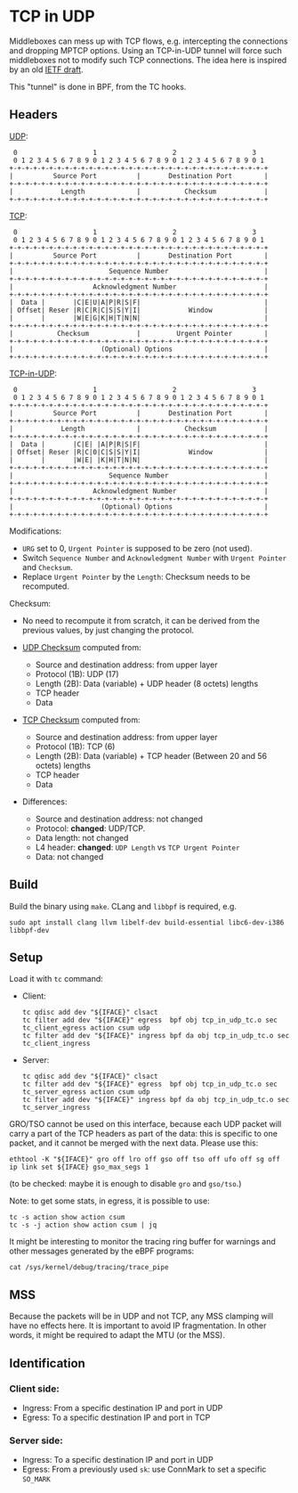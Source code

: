 # TCP in UDP

Middleboxes can mess up with TCP flows, e.g. intercepting the connections and
dropping MPTCP options. Using an TCP-in-UDP tunnel will force such middleboxes
not to modify such TCP connections. The idea here is inspired by an old [IETF
draft](https://datatracker.ietf.org/doc/html/draft-cheshire-tcp-over-udp-00.html).

This "tunnel" is done in BPF, from the TC hooks.

## Headers

[UDP](https://www.ietf.org/rfc/rfc768.html):

```
 0                   1                   2                   3
 0 1 2 3 4 5 6 7 8 9 0 1 2 3 4 5 6 7 8 9 0 1 2 3 4 5 6 7 8 9 0 1
+-+-+-+-+-+-+-+-+-+-+-+-+-+-+-+-+-+-+-+-+-+-+-+-+-+-+-+-+-+-+-+-+
|          Source Port          |       Destination Port        |
+-+-+-+-+-+-+-+-+-+-+-+-+-+-+-+-+-+-+-+-+-+-+-+-+-+-+-+-+-+-+-+-+
|            Length             |           Checksum            |
+-+-+-+-+-+-+-+-+-+-+-+-+-+-+-+-+-+-+-+-+-+-+-+-+-+-+-+-+-+-+-+-+
```

[TCP](https://www.ietf.org/rfc/rfc9293.html):

```
 0                   1                   2                   3
 0 1 2 3 4 5 6 7 8 9 0 1 2 3 4 5 6 7 8 9 0 1 2 3 4 5 6 7 8 9 0 1
+-+-+-+-+-+-+-+-+-+-+-+-+-+-+-+-+-+-+-+-+-+-+-+-+-+-+-+-+-+-+-+-+
|          Source Port          |       Destination Port        |
+-+-+-+-+-+-+-+-+-+-+-+-+-+-+-+-+-+-+-+-+-+-+-+-+-+-+-+-+-+-+-+-+
|                        Sequence Number                        |
+-+-+-+-+-+-+-+-+-+-+-+-+-+-+-+-+-+-+-+-+-+-+-+-+-+-+-+-+-+-+-+-+
|                    Acknowledgment Number                      |
+-+-+-+-+-+-+-+-+-+-+-+-+-+-+-+-+-+-+-+-+-+-+-+-+-+-+-+-+-+-+-+-+
|  Data |       |C|E|U|A|P|R|S|F|                               |
| Offset| Reser |R|C|R|C|S|S|Y|I|            Window             |
|       |       |W|E|G|K|H|T|N|N|                               |
+-+-+-+-+-+-+-+-+-+-+-+-+-+-+-+-+-+-+-+-+-+-+-+-+-+-+-+-+-+-+-+-+
|           Checksum            |         Urgent Pointer        |
+-+-+-+-+-+-+-+-+-+-+-+-+-+-+-+-+-+-+-+-+-+-+-+-+-+-+-+-+-+-+-+-+
|                      (Optional) Options                       |
+-+-+-+-+-+-+-+-+-+-+-+-+-+-+-+-+-+-+-+-+-+-+-+-+-+-+-+-+-+-+-+-+
```

[TCP-in-UDP](https://datatracker.ietf.org/doc/html/draft-cheshire-tcp-over-udp-00.html):

```
 0                   1                   2                   3
 0 1 2 3 4 5 6 7 8 9 0 1 2 3 4 5 6 7 8 9 0 1 2 3 4 5 6 7 8 9 0 1
+-+-+-+-+-+-+-+-+-+-+-+-+-+-+-+-+-+-+-+-+-+-+-+-+-+-+-+-+-+-+-+-+
|          Source Port          |       Destination Port        |
+-+-+-+-+-+-+-+-+-+-+-+-+-+-+-+-+-+-+-+-+-+-+-+-+-+-+-+-+-+-+-+-+
|            Length             |           Checksum            |
+-+-+-+-+-+-+-+-+-+-+-+-+-+-+-+-+-+-+-+-+-+-+-+-+-+-+-+-+-+-+-+-+
|  Data |       |C|E| |A|P|R|S|F|                               |
| Offset| Reser |R|C|0|C|S|S|Y|I|            Window             |
|       |       |W|E| |K|H|T|N|N|                               |
+-+-+-+-+-+-+-+-+-+-+-+-+-+-+-+-+-+-+-+-+-+-+-+-+-+-+-+-+-+-+-+-+
|                        Sequence Number                        |
+-+-+-+-+-+-+-+-+-+-+-+-+-+-+-+-+-+-+-+-+-+-+-+-+-+-+-+-+-+-+-+-+
|                    Acknowledgment Number                      |
+-+-+-+-+-+-+-+-+-+-+-+-+-+-+-+-+-+-+-+-+-+-+-+-+-+-+-+-+-+-+-+-+
|                      (Optional) Options                       |
+-+-+-+-+-+-+-+-+-+-+-+-+-+-+-+-+-+-+-+-+-+-+-+-+-+-+-+-+-+-+-+-+
```

Modifications:
- `URG` set to 0, `Urgent Pointer` is supposed to be zero (not used).
- Switch `Sequence Number` and `Acknowledgment Number` with `Urgent Pointer` and
  `Checksum`.
- Replace `Urgent Pointer` by the `Length`: Checksum needs to be recomputed.

Checksum:
- No need to recompute it from scratch, it can be derived from the previous
  values, by just changing the protocol.

- [UDP Checksum](https://www.rfc-editor.org/rfc/rfc768) computed from:
  - Source and destination address: from upper layer
  - Protocol (1B): UDP (17)
  - Length (2B): Data (variable) + UDP header (8 octets) lengths
  - TCP header
  - Data

- [TCP Checksum](https://www.ietf.org/rfc/rfc9293.html#section-3.1-6.18.1)
  computed from:
  - Source and destination address: from upper layer
  - Protocol (1B): TCP (6)
  - Length (2B): Data (variable) + TCP header (Between 20 and 56 octets) lengths
  - TCP header
  - Data

- Differences:
  - Source and destination address: not changed
  - Protocol: **changed**: UDP/TCP.
  - Data length: not changed
  - L4 header: **changed**: `UDP Length` vs `TCP Urgent Pointer`
  - Data: not changed


## Build

Build the binary using `make`. CLang and `libbpf` is required, e.g.

```
sudo apt install clang llvm libelf-dev build-essential libc6-dev-i386 libbpf-dev
```


## Setup

Load it with `tc` command:

- Client:
  ```
  tc qdisc add dev "${IFACE}" clsact
  tc filter add dev "${IFACE}" egress  bpf obj tcp_in_udp_tc.o sec tc_client_egress action csum udp
  tc filter add dev "${IFACE}" ingress bpf da obj tcp_in_udp_tc.o sec tc_client_ingress
  ```
- Server:
  ```
  tc qdisc add dev "${IFACE}" clsact
  tc filter add dev "${IFACE}" egress  bpf obj tcp_in_udp_tc.o sec tc_server_egress action csum udp
  tc filter add dev "${IFACE}" ingress bpf da obj tcp_in_udp_tc.o sec tc_server_ingress
  ```

GRO/TSO cannot be used on this interface, because each UDP packet will carry a
part of the TCP headers as part of the data: this is specific to one packet, and
it cannot be merged with the next data. Please use this:

```
ethtool -K "${IFACE}" gro off lro off gso off tso off ufo off sg off
ip link set ${IFACE} gso_max_segs 1
```

(to be checked: maybe it is enough to disable `gro` and `gso/tso`.)

Note: to get some stats, in egress, it is possible to use:

```
tc -s action show action csum
tc -s -j action show action csum | jq
```

It might be interesting to monitor the tracing ring buffer for warnings and
other messages generated by the eBPF programs:

```
cat /sys/kernel/debug/tracing/trace_pipe
```

## MSS

Because the packets will be in UDP and not TCP, any MSS clamping will have no
effects here. It is important to avoid IP fragmentation. In other words, it
might be required to adapt the MTU (or the MSS).

## Identification

### Client side:

- Ingress: From a specific destination IP and port in UDP
- Egress: To a specific destination IP and port in TCP

### Server side:

- Ingress: To a specific destination IP and port in UDP
- Egress: From a previously used `sk`: use ConnMark to set a specific `SO_MARK`
